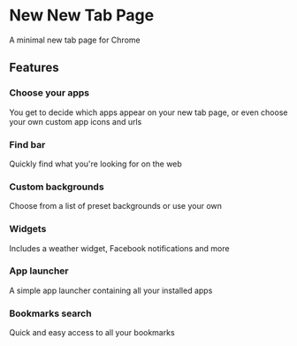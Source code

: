 # New New Tab Page

A minimal new tab page for Chrome

## Features

### Choose your apps
You get to decide which apps appear on your new tab page, or even choose your own custom app icons and urls

### Find bar
Quickly find what you're looking for on the web

### Custom backgrounds
Choose from a list of preset backgrounds or use your own

### Widgets
Includes a weather widget, Facebook notifications and more

### App launcher
A simple app launcher containing all your installed apps

### Bookmarks search
Quick and easy access to all your bookmarks


